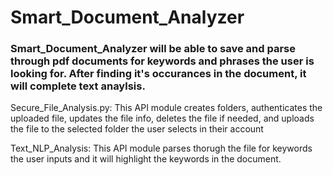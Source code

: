 # Smart_Document_Analyzer

### Smart_Document_Analyzer will be able to save and parse through pdf documents for keywords and phrases the user is looking for. After finding it's occurances in the document, it will complete text anaylsis. 

Secure_File_Analysis.py: This API module creates folders, authenticates the uploaded file, updates the file info, deletes the file if needed, and uploads the file to the selected folder the user selects in their account

Text_NLP_Analysis: This API module parses thorugh the file for keywords the user inputs and it will highlight the keywords in the document. 
